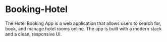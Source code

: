 # Booking-Hotel
The Hotel Booking App is a web application that allows users to search for, book, and manage hotel rooms online. The app is built with a modern stack and a clean, responsive UI.
